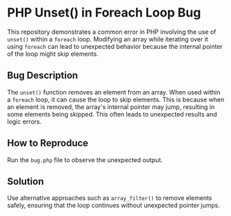 # PHP Unset() in Foreach Loop Bug

This repository demonstrates a common error in PHP involving the use of `unset()` within a `foreach` loop. Modifying an array while iterating over it using `foreach` can lead to unexpected behavior because the internal pointer of the loop might skip elements.

## Bug Description
The `unset()` function removes an element from an array. When used within a `foreach` loop, it can cause the loop to skip elements. This is because when an element is removed, the array's internal pointer may jump, resulting in some elements being skipped. This often leads to unexpected results and logic errors.

## How to Reproduce
Run the `bug.php` file to observe the unexpected output.

## Solution
Use alternative approaches such as `array_filter()` to remove elements safely, ensuring that the loop continues without unexpected pointer jumps.